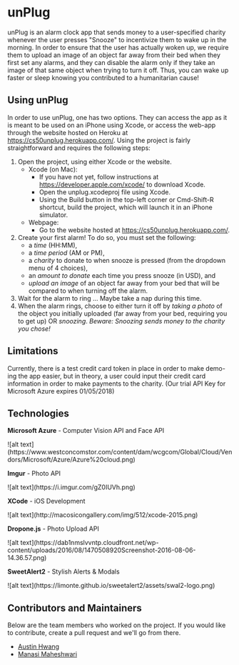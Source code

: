 # unPlug

unPlug is an alarm clock app that sends money to a user-specified charity whenever the user presses "Snooze" to incentivize them to wake up in the morning. In order to ensure that the user has actually woken up, we require them to upload an image of an object far away from their bed when they first set any alarms, and they can disable the alarm only if they take an image of that same object when trying to turn it off. Thus, you can wake up faster or sleep knowing you contributed to a humanitarian cause!

## Using unPlug
In order to use unPlug, one has two options. They can access the app as it is meant to be used on an iPhone using Xcode, or access the web-app through the website hosted on Heroku at https://cs50unplug.herokuapp.com/. Using the project is fairly straightforward and requires the following steps:
1. Open the project, using either Xcode or the website.
    * Xcode (on Mac): 
        * If you have not yet, follow instructions at https://developer.apple.com/xcode/ to download Xcode. 
        * Open the unplug.xcodeproj file using Xcode.
        * Using the Build button in the top-left corner or Cmd-Shift-R shortcut, build the project, which will launch it in an iPhone simulator.
    * Webpage: 
        * Go to the website hosted at https://cs50unplug.herokuapp.com/.
2. Create your first alarm! To do so, you must set the following:
    * a *time* (HH:MM),
    * a *time period* (AM or PM), 
    * a *charity* to donate to when snooze is pressed (from the dropdown menu of 4 choices), 
    * an *amount to donate* each time you press snooze (in USD), and 
    * *upload an image* of an object far away from your bed that will be compared to when turning off the alarm.
3. Wait for the alarm to ring … Maybe take a nap during this time.
4. When the alarm rings, choose to either turn it off by *taking a photo* of the object you initially uploaded (far away from your bed, requiring you to get up) OR *snoozing*. *Beware: Snoozing sends money to the charity you chose!* 
## Limitations
Currently, there is a test credit card token in place in order to make demo-ing the app easier, but in theory, a user could input their credit card information in order to make payments to the charity.
(Our trial API Key for Microsoft Azure expires 01/05/2018)

## Technologies
<p> <b>Microsoft Azure</b> - Computer Vision API and Face API</p>
![alt text](https://www.westconcomstor.com/content/dam/wcgcom/Global/Cloud/Vendors/Microsoft/Azure/Azure%20cloud.png)

<p> <b>Imgur</b> - Photo API</p>
![alt text](https://i.imgur.com/gZ0IUVh.png)

<p> <b>XCode</b> - iOS Development</p>
![alt text](http://macosicongallery.com/img/512/xcode-2015.png)

<p> <b>Dropone.js</b> - Photo Upload API</p>
![alt text](https://dab1nmslvvntp.cloudfront.net/wp-content/uploads/2016/08/1470508920Screenshot-2016-08-06-14.36.57.png)

<p> <b>SweetAlert2</b> - Stylish Alerts & Modals</p>
![alt text](https://limonte.github.io/sweetalert2/assets/swal2-logo.png)

## Contributors and Maintainers
Below are the team members who worked on the project. If you would like to contribute, create a pull request and we'll go from there.
- [Austin Hwang](https://github.com/austin-hwang)
- [Manasi Maheshwari](https://github.com/manasi-m)

